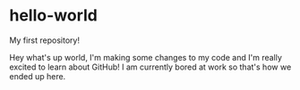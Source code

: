 # hello-world
My first repository!

Hey what's up world, I'm making some changes to my code and I'm really excited to learn about GitHub!  I am currently bored at work so that's how we ended up here.  

